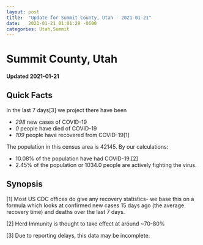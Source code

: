```yaml
---
layout: post
title:  "Update for Summit County, Utah - 2021-01-21"
date:   2021-01-21 01:01:29 -0600
categories: Utah,Summit
---
```


# Summit County, Utah
#### Updated 2021-01-21

## Quick Facts

In the last 7 days[3] we project there have been
- *298* new cases of COVID-19
- *0* people have died of COVID-19
- *109* people have recovered from COVID-19[1]

The population in this census area is 42145. By our calculations:
- 10.08% of the population have had COVID-19.[2]
- 2.45% of the population or 1034.0 people are actively fighting the virus.

## Synopsis




[1] Most US CDC offices do give any recovery statistics- we base this on a formula which looks at confirmed new cases
15 days ago (the average recovery time) and deaths over the last 7 days.

[2] Herd Immunity is thought to take effect at around ~70-80%

[3] Due to reporting delays, this data may be incomplete.
 
    